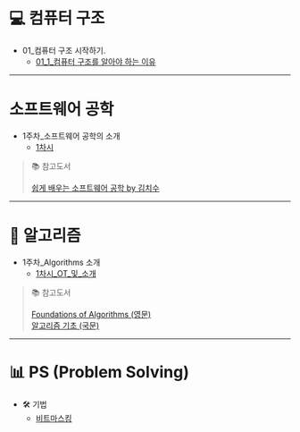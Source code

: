 # 💻 컴퓨터 구조

* 01_컴퓨터 구조 시작하기.
  * [01_1_컴퓨터 구조를 알아야 하는 이유](컴퓨터구조/01-1_컴퓨터구조를_알아야하는_이유.md)

---

# 소프트웨어 공학

* 1주차_소프트웨어 공학의 소개
  * [1차시](소프트웨어공학/01-01_소프트웨어_공학의_소개.md)

> 📚 참고도서
>
> [쉽게 배우는 소프트웨어 공학 by 김치수](https://www.aladin.co.kr/shop/UsedShop/wuseditemall.aspx?ItemId=274655594&TabType=3&Fix=1)
---

# 🧠 알고리즘

* 1주차_Algorithms 소개
  * [1차시_OT_및_소개](알고리즘/01-01_OT_및_소개.md)

> 📚 참고도서
>
> [Foundations of Algorithms (영문)](https://product.kyobobook.co.kr/detail/S000003153606)  
> [알고리즘 기초 (국문)](https://product.kyobobook.co.kr/detail/S000001732184)
---

# 📊 PS (Problem Solving)

* 🛠 기법
  * [비트마스킹](PS/기법/비트마스킹.md)







